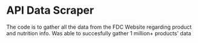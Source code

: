 # API Data Scraper
The code is to gather all the data from the FDC Website regarding product and nutrition info.
Was able to succesfully gather 1 million+ products' data
